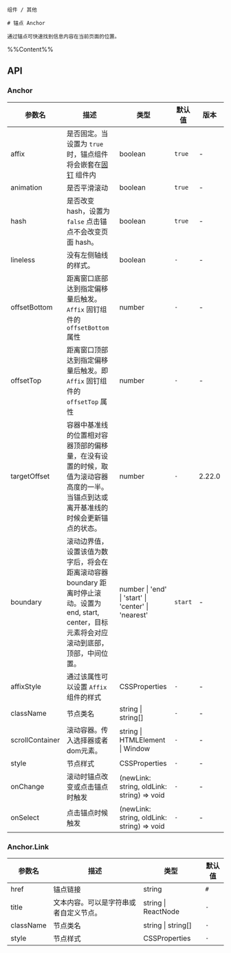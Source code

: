 `````
组件 / 其他

# 锚点 Anchor

通过锚点可快速找到信息内容在当前页面的位置。
`````

%%Content%%

## API

### Anchor

|参数名|描述|类型|默认值|版本|
|---|---|---|---|---|
|affix|是否固定。当设置为 `true`时，锚点组件将会嵌套在[固钉](/react/components/affix) 组件内|boolean |`true`|-|
|animation|是否平滑滚动|boolean |`true`|-|
|hash|是否改变 hash，设置为 `false` 点击锚点不会改变页面 hash。|boolean |`true`|-|
|lineless|没有左侧轴线的样式。|boolean |`-`|-|
|offsetBottom|距离窗口底部达到指定偏移量后触发。 `Affix` 固钉组件的 `offsetBottom` 属性|number |`-`|-|
|offsetTop|距离窗口顶部达到指定偏移量后触发。即 `Affix` 固钉组件的 `offsetTop` 属性|number |`-`|-|
|targetOffset|容器中基准线的位置相对容器顶部的偏移量，在没有设置的时候，取值为滚动容器高度的一半。当锚点到达或离开基准线的时候会更新锚点的状态。|number |`-`|2.22.0|
|boundary|滚动边界值，设置该值为数字后，将会在距离滚动容器 boundary 距离时停止滚动。设置为 end, start, center，目标元素将会对应滚动到底部，顶部，中间位置。|number \| 'end' \| 'start' \| 'center' \| 'nearest' |`start`|-|
|affixStyle|通过该属性可以设置 `Affix` 组件的样式|CSSProperties |`-`|-|
|className|节点类名|string \| string[] |`-`|-|
|scrollContainer|滚动容器。传入选择器或者dom元素。|string \| HTMLElement \| Window |`-`|-|
|style|节点样式|CSSProperties |`-`|-|
|onChange|滚动时锚点改变或点击锚点时触发|(newLink: string, oldLink: string) => void |`-`|-|
|onSelect|点击锚点时候触发|(newLink: string, oldLink: string) => void |`-`|-|

### Anchor.Link

|参数名|描述|类型|默认值|
|---|---|---|---|
|href|锚点链接|string |`#`|
|title|文本内容。可以是字符串或者自定义节点。|string \| ReactNode |`-`|
|className|节点类名|string \| string[] |`-`|
|style|节点样式|CSSProperties |`-`|
